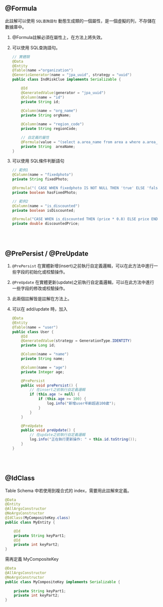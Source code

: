 ## @Formula
此註解可以使用 `SQL查詢語句` 動態生成類的一個屬性，是一個虛擬的列，不存儲在數據庫中。
1. @Formula註解必須在屬性上，在方法上將失效。
2. 可以使用 SQL查詢語句。

    ```java
    // 實體類
    @Data
    @Entity
    @Table(name ="organization")
    @GenericGenerator(name = "jpa_uuid", strategy = "uuid")
    public class IndRiskClue implements Serializable {

        @Id
        @GeneratedValue(generator = "jpa_uuid")
        @Column(name = "id")
        private String id;
        
        @Column(name = "org_name")
        private String orgName;

        @Column(name = "region_code")
        private String regionCode;

        // 自定義的屬性
        @Formula(value = "(select a.area_name from area a where a.area_code = region_code)")
        private String  areaName;
    }
    ```

3. 可以使用 SQL條件判斷語句

    ```java
    // 範例1
    @Column(name = "fixedphoto")
    private String fixedPhoto;

    @Formula("( CASE WHEN fixedphoto IS NOT NULL THEN 'true' ELSE 'false' END )")
    private boolean hasFixedPhoto;

    // 範例2
    @Column(name = "is_discounted")
    private boolean isDiscounted;

    @Formula("CASE WHEN is_discounted THEN (price * 0.8) ELSE price END")
    private double discountedPrice;
    ```


<br/>

<br/>

## @PrePersist / @PreUpdate


1. `@PrePersist` 在實體新增(insert)之前執行自定義邏輯，可以在此方法中進行一些字段的初始化或校驗操作。

2. `@PreUpdate` 在實體更新(update)之前執行自定義邏輯，可以在此方法中進行一些字段的修改或校驗操作。 

3. 此兩個註解皆是註解在方法上。

4. 可以在 add/update 時，加入

    ```java
    @Data
    @Entity
    @Table(name = "user")
    public class User {
        @Id
        @GeneratedValue(strategy = GenerationType.IDENTITY)
        private Long id;

        @Column(name = "name")
        private String name;

        @Column(name = "age")
        private Integer age;

        @PrePersist
        public void prePersist() {
            // 在insert之前執行自定義邏輯
            if (this.age != null) {
                if (this.age >= 100) {
                    log.info("新增user年齡超過100歲");
                }
            }
        }

        @PreUpdate
        public void preUpdate() {
            // 在update之前執行自定義邏輯
            log.info("正在執行更新操作: " + this.id.toString());
        }
    }
    ```

<br/>

<br/>

## @IdClass
Table Schema 中若使用到複合式的 index，需要用此註解來定義。

```java
@Data
@Entity
@AllArgsConstructor 
@NoArgsConstructor
@IdClass(MyCompositeKey.class)
public class MyEntity {

    @Id
    private String keyPart1;
    @Id
    private int keyPart2;
}
```
需再定義 MyCompositeKey 
```java
@Data
@AllArgsConstructor 
@NoArgsConstructor
public class MyCompositeKey implements Serializable {
    
    private String keyPart1;
    private int keyPart2;
}
```